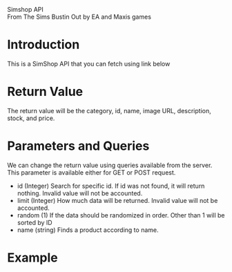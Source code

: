
<div class="title">Simshop API</div>
<div class="credit">From The Sims Bustin Out by EA and Maxis games</div>

# Introduction
This is a SimShop API that you can fetch using link below

<p><code class="api-url"></code></p>

# Return Value
The return value will be the category, id, name, image URL, description, stock, and price.

# Parameters and Queries
We can change the return value using queries available from the server. This parameter is available either for GET or POST request.

* id (Integer)
  Search for specific id. If id was not found, it will return nothing. Invalid value will not be accounted.
* limit (Integer)
  How much data will be returned. Invalid value will not be accounted.
* random (1)
  If the data should be randomized in order. Other than 1 will be sorted by ID
* name (string)
  Finds a product according to name.

# Example
<p><code id="example-url"></code></p>

<pre id="pre-fetch" url=""><code id="example-fetch"></code></pre>
